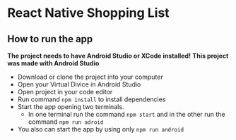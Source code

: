 # React Native Shopping List
## How to run the app

**The project needs to have Android Studio or XCode installed!**
**This project was made with Android Studio**
* Download or clone the project into your computer
* Open your Virtual Divice in Android Studio
* Open project in your code editor
* Run command `npm install` to install dependencies
* Start the app opening two terminals.
  * In one terminal run the command `npm start` and in the other run the command `npm run adroid`
* You also can start the app by using only `npm run android`
